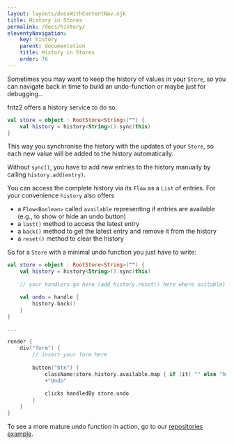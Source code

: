 ```yaml
---
layout: layouts/docsWithContentNav.njk
title: History in Stores
permalink: /docs/history/
eleventyNavigation:
    key: history
    parent: documentation
    title: History in Stores
    order: 76
---
```


Sometimes you may want to keep the history of values in your `Store`, so you can navigate back in time to build an undo-function or maybe just for debugging...

fritz2 offers a history service to do so.

```kotlin
val store = object : RootStore<String>("") {
    val history = history<String>().sync(this)
}
```

This way you synchronise the history with the updates of your `Store`, so each new value will be added to the history automatically.

Without `sync()`, you have to add new entries to the history manually by calling `history.add(entry)`.

You can access the complete history via its `Flow` as a `List` of entries. For your convenience `history` also offers
* a `Flow<Boolean>` called `available` representing if entries are available (e.g., to show or hide an undo button)
* a `last()` method to access the latest entry
* a `back()` method to get the latest entry and remove it from the history
* a `reset()` method to clear the history

So for a `Store` with a minimal undo function you just have to write:

```kotlin
val store = object : RootStore<String>("") {
    val history = history<String>().sync(this)
    
    // your handlers go here (add history.reset() here where suitable)

    val undo = handle {
        history.back()
    }
}

...

render {
    div("form") {
        // insert your form here
    
        button("btn") {
            className(store.history.available.map { if (it) "" else "hidden" })
            +"Undo"
            
            clicks handledBy store.undo
        }
    }
}
```

To see a more mature undo function in action, go to our [repositories example](https://examples.fritz2.dev/repositories/build/distributions/index.html).
